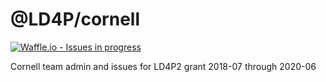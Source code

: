 # @LD4P/cornell

[![Waffle.io - Issues in progress](https://badge.waffle.io/LD4P/ld4p2-cornell.png?label=in%20progress&title=In%20Progress)](http://waffle.io/LD4P/ld4p2-cornell)

Cornell team admin and issues for LD4P2 grant 2018-07 through 2020-06
